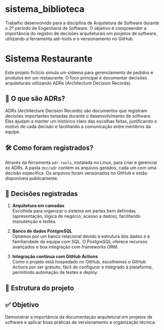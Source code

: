 # sistema_biblioteca
Trabalho desenvolvido para a disciplina de Arquitetura de Software durante o 2º período de Engenharia de Software. O objetivo é compreender a importância do registro de decisões arquiteturais em projetos de software, utilizando a ferramenta adr-tools e o versionamento no GitHub.
# Sistema Restaurante

Este projeto fictício simula um sistema para gerenciamento de pedidos e produtos em um restaurante. O foco principal é documentar decisões arquiteturais utilizando ADRs (Architecture Decision Records).

## 🧠 O que são ADRs?

ADRs (Architecture Decision Records) são documentos que registram decisões importantes tomadas durante o desenvolvimento de software. Eles ajudam a manter um histórico claro das escolhas feitas, justificando o motivo de cada decisão e facilitando a comunicação entre membros da equipe.

## 🛠️ Como foram registrados?

Através da ferramenta `adr-tools`, instalada no Linux, para criar e gerenciar os ADRs. A pasta `doc/adr` contém os arquivos gerados, cada um com uma decisão específica. Os arquivos foram versionados no GitHub e estão disponíveis publicamente.

## 📄 Decisões registradas

1. **Arquitetura em camadas**  
   Escolhida para organizar o sistema em partes bem definidas (apresentação, lógica de negócio, acesso a dados), facilitando manutenção e testes.

2. **Banco de dados PostgreSQL**  
   Optamos por um banco relacional devido à estrutura dos dados e à familiaridade da equipe com SQL. O PostgreSQL oferece recursos avançados e boa integração com frameworks ORM.

3. **Integração contínua com GitHub Actions**  
   Como o projeto está hospedado no GitHub, escolhemos o GitHub Actions por ser gratuito, fácil de configurar e integrado à plataforma, permitindo automação de testes e deploy.

## 📁 Estrutura do projeto



## ✅ Objetivo

Demonstrar a importância da documentação arquitetural em projetos de software e aplicar boas práticas de versionamento e organização técnica.
